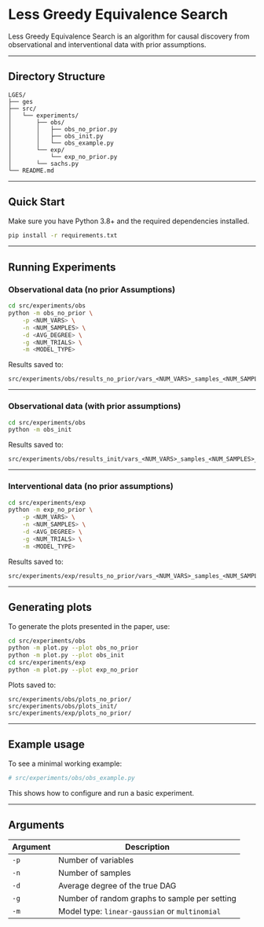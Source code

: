 # Less Greedy Equivalence Search



Less Greedy Equivalence Search is an algorithm for causal discovery from observational and interventional data with prior assumptions.

---

## Directory Structure

```
LGES/
├── ges 
├── src/
│   └── experiments/
│       ├── obs/        
│       │   ├── obs_no_prior.py
│       │   ├── obs_init.py
│       │   └── obs_example.py
│       └── exp/       
│           └── exp_no_prior.py
│       └── sachs.py
└── README.md
```

---

##  Quick Start

Make sure you have Python 3.8+ and the required dependencies installed.

```bash
pip install -r requirements.txt
```
---

## Running Experiments

###  Observational data (no prior Assumptions)

```bash
cd src/experiments/obs
python -m obs_no_prior \
    -p <NUM_VARS> \
    -n <NUM_SAMPLES> \
    -d <AVG_DEGREE> \
    -g <NUM_TRIALS> \
    -m <MODEL_TYPE>
```

Results saved to:

```
src/experiments/obs/results_no_prior/vars_<NUM_VARS>_samples_<NUM_SAMPLES>_degree_<AVG_DEGREE>_model_<MODEL_TYPE>
```

---

### Observational data (with prior assumptions)

```bash
cd src/experiments/obs
python -m obs_init
```

Results saved to:

```
src/experiments/obs/results_init/vars_<NUM_VARS>_samples_<NUM_SAMPLES>_degree_<AVG_DEGREE>_model_<MODEL_TYPE>
```

---

### Interventional data (no prior assumptions)

```bash
cd src/experiments/exp
python -m exp_no_prior \
    -p <NUM_VARS> \
    -n <NUM_SAMPLES> \
    -d <AVG_DEGREE> \
    -g <NUM_TRIALS> \
    -m <MODEL_TYPE>
```

Results saved to:

```
src/experiments/exp/results_no_prior/vars_<NUM_VARS>_samples_<NUM_SAMPLES>_degree_<AVG_DEGREE>_model_<MODEL_TYPE>
```

---
##  Generating plots

To generate the plots presented in the paper, use:
```bash
cd src/experiments/obs
python -m plot.py --plot obs_no_prior
python -m plot.py --plot obs_init
cd src/experiments/exp
python -m plot.py --plot exp_no_prior
```

Plots saved to:

```
src/experiments/obs/plots_no_prior/
src/experiments/obs/plots_init/
src/experiments/exp/plots_no_prior/
```
---

##  Example usage

To see a minimal working example:

```python
# src/experiments/obs/obs_example.py
```

This shows how to configure and run a basic experiment.

---

## Arguments

| Argument       | Description                                  |
|----------------|----------------------------------------------|
| `-p`           | Number of variables                          |
| `-n`           | Number of samples                            |
| `-d`           | Average degree of the true DAG               |
| `-g`           | Number of random graphs to sample per setting                    |
| `-m`           | Model type: `linear-gaussian` or `multinomial`       |

